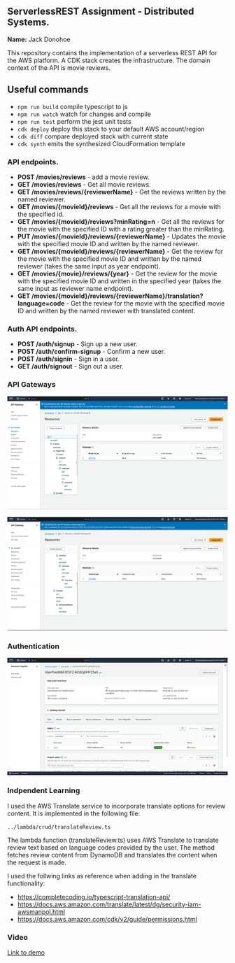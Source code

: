 ## ServerlessREST Assignment - Distributed Systems.

__Name:__ Jack Donohoe

This repository contains the implementation of a serverless REST API for the AWS platform. A CDK stack creates the infrastructure. The domain context of the API is movie reviews.

## Useful commands

* `npm run build`   compile typescript to js
* `npm run watch`   watch for changes and compile
* `npm run test`    perform the jest unit tests
* `cdk deploy`      deploy this stack to your default AWS account/region
* `cdk diff`        compare deployed stack with current state
* `cdk synth`       emits the synthesized CloudFormation template

### API endpoints.

+ __POST /movies/reviews__ - add a movie review.
+ __GET /movies/reviews__ - Get all movie reviews.
+ __GET /movies/reviews/{reviewerName}__ - Get the reviews written by the named reviewer.
+ __GET /movies/{movieId}/reviews__ - Get all the reviews for a movie with the specified id.
+ __GET /movies/{movieId}/reviews?minRating=n__ - Get all the reviews for the movie with the specified ID with a rating greater than the minRating.
+ __PUT /movies/{movieId}/reviews/{reviewerName}__ - Updates the movie with the specified movie ID and written by the named reviewer.
+ __GET /movies/{movieId}/reviews/{reviewerName}__ - Get the review for the movie with the specified movie ID and written by the named reviewer (takes the same input as year endpoint).
+ __GET /movies/{movie}/reviews/{year}__ - Get the review for the movie with the specified movie ID and written in the specified year (takes the same input as reviewer name endpoint).
+ __GET /movies/{movieId}/reviews/{reviewerName}/translation?language=code__ - Get the review for the movie with the specified movie ID and written by the named reviewer with translated content.

### Auth API endpoints.

+ __POST /auth/signup__ - Sign up a new user.
+ __POST /auth/confirm-signup__ - Confirm a new user.
+ __POST /auth/signin__ - Sign in a user.
+ __GET /auth/signout__ - Sign out a user.

### API Gateways

![](./images/API_Resources_1.png)

![](./images/API_Resources_2.png)

### Authentication

![](./images/Authentication.png)

### Indpendent Learning
I used the AWS Translate service to incorporate translate options for review content. It is implemented in the following file:

```
../lambda/crud/translateReview.ts
```

The lambda function (translateReview.ts) uses AWS Translate to translate review text based on language codes provided by the user. The method fetches review content from DynamoDB and translates the content when the request is made.

I used the follwing links as reference when adding in the translate functionality:

- https://completecoding.io/typescript-translation-api/
- https://docs.aws.amazon.com/translate/latest/dg/security-iam-awsmanpol.html
- https://docs.aws.amazon.com/cdk/v2/guide/permissions.html

### Video
[Link to demo](https://youtu.be/USGedFoZWZc)

